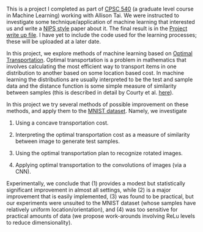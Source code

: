 This is a project I completed as part of [CPSC 540](https://www.cs.ubc.ca/~schmidtm/Courses/540-W17/) (a graduate level course in Machine Learning) working with Allison Tai. We were instructed to investigate some technique/application of machine learning that interested us and write a [NIPS style](https://nips.cc/Conferences/2017/PaperInformation/EvaluationCriteria) paper about it. The final result is in the [Project write up file](https://github.com/arsbar24/Personal/blob/master/Machine-Learning/Project-write-up.pdf). I have yet to include the code used for the learning processes; these will be uploaded at a later date.

In this project, we explore methods of machine learning based on [Optimal Transportation](https://en.wikipedia.org/wiki/Transportation_theory_(mathematics)). Optimal transportation is a problem in mathematics that involves calculating the most efficient way to transport items in one distribution to another based on some location based cost. 
In machine learning the distributions are usually interpreted to be the test and sample data and the distance function is some simple measure of similarity between samples (this is described in detail by Courty et al. [here](https://arxiv.org/pdf/1507.00504.pdf)).

In this project we try several methods of possible improvement on these methods, and apply them to the [MNIST dataset](http://yann.lecun.com/exdb/mnist/). Namely, we investigate

1. Using a concave transportation cost.

2. Interpreting the optimal transportation cost as a measure of similarity between image to generate test samples.

3. Using the optimal transportation plan to recognize rotated images.

4. Applying optimal transportation to the convolutions of images (via a CNN).

Experimentally, we conclude that (1) provides a modest but statistically significant improvement in almost all settings, while (2) is a major improvement that is easily implemented, (3) was found to be practical, but our experiments were unsuited to the MNIST dataset (whose samples have relatively uniform location/orientation), and (4) was too sensitive for practical amounts of data (we propose work-arounds involving ReLu levels to reduce dimensionality).
